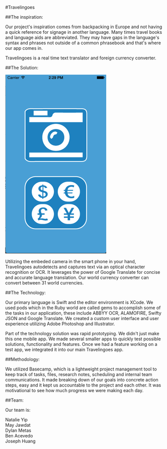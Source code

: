 #Travelingoes

##The inspiration:

Our project's inspiration comes from backpacking in Europe and not having a quick reference for signage in another language. Many times travel books and language aids are abbreviated. They may have gaps in the language's syntax and phrases not outside of a common phrasebook and that's where our app comes in.

Travelingoes is a real time text translator and foreign currency converter.

##The Solution:

<img src="https://github.com/bacevedo01/Travel-Lingo/blob/master/Travelingoes_1.png?raw=true">

Utilizing the embeded camera in the smart phone in your hand, Travelingoes autodetects and captures text via an optical character recognition or OCR.
It leverages the power of Google Translate for concise and accurate language translation.
Our world currency converter can convert between 31 world currencies.

##The Technology:

Our primary language is Swift and the editor environment is XCode.
We used pods which in the Ruby world are called gems to accomplish some of the tasks in our application, these include ABBYY OCR, ALAMOFIRE, Swifty JSON and Google Translate.
We created a custom user interface and user experience utilizing Adobe Photoshop and Illustrator.

Part of the technology solution was rapid prototyping. We didn't just make this one mobile app. We made several smaller apps to quickly test possible solutions, functionality and features.
Once we had a feature working on a test app, we integrated it into our main Travelingoes app. 

##Methodology:

We utilized Basecamp, which is a lightweight project management tool to keep track of tasks, files, research notes, scheduling and internal team communications. It made breaking down of our goals into concrete action steps, easy and it kept us accountable to the project and each other. It was motivational to see how much progress we were making each day.

##Team:

Our team is:

Natalie Yip<br>
May Jawdat<br>
Dylan Metas<br>
Ben Acevedo<br>
Joseph Huang<br>
